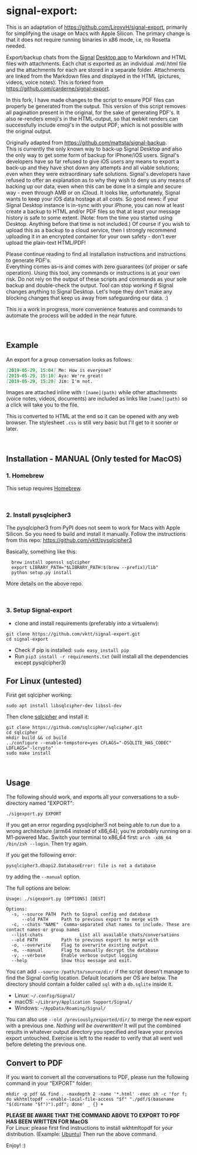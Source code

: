 # signal-export:

This is an adaptation of https://github.com/LiroyvH/signal-export, primarily for simplifying the usage on Macs with Apple Silicon. The primary change is that it does not require running binaries in x86 mode, i.e, no Rosetta needed.

Export/backup chats from the [Signal](https://www.signal.org/) [Desktop app](https://www.signal.org/download/) to Markdown and HTML files with attachments. Each chat is exported as an individual .md/.html file and the attachments for each are stored in a separate folder. Attachments are linked from the Markdown files and displayed in the HTML (pictures, videos, voice notes). This is forked from https://github.com/carderne/signal-export. 

In this fork, I have made changes to the script to ensure PDF files can properly be generated from the output. This version of this script removes all pagination present in the original, for the sake of generating PDF's. It also re-renders emoji's in the HTML-output, so that webkit renders can successfully include emoji's in the output PDF; which is not possible with the original output.

Originally adapted from https://github.com/mattsta/signal-backup.  
This is currently the only known way to back-up Signal Desktop and also the only way to get some form of backup for iPhone/iOS users. Signal's developers have so far refused to give iOS users any means to export a back-up and they have shot down any attempts and all viable solutions; even when they were extraordinary safe solutions. Signal's developers have refused to offer an explanation as to why they wish to deny us any means of backing up our data, even when this can be done in a simple and secure way - even through AMB or on iCloud. It looks like, unfortunately, Signal wants to keep your iOS data hostage at all costs. So good news: if your Signal Desktop instance is in-sync with your iPhone, you can now at least create a backup to HTML and/or PDF files so that at least your message history is safe to some extent. (Note: from the time you started using Desktop. Anything before that time is not included.) Of course if you wish to upload this as a backup to a cloud service, then I strongly recommend uploading it in an encrypted container for your own safety - don't ever upload the plain-text HTML/PDF!

Please continue reading to find all installation instructions and instructions to generate PDF's.  
Everything comes as-is and comes with zero guarantees (of proper or safe operation). Using this tool, any commands or instructions is at your own risk. Do not rely on the output of these scripts and commands as your sole backup and double-check the output. Tool can stop working if Signal changes anything to Signal Desktop. Let's hope they don't make any blocking changes that keep us away from safeguarding our data. :) 

This is a work in progress, more convenience features and commands to automate the process will be added in the near future.  


&nbsp;
## Example
An export for a group conversation looks as follows:
```markdown
[2019-05-29, 15:04] Me: How is everyone?
[2019-05-29, 15:10] Aya: We're great!
[2019-05-29, 15:20] Jim: I'm not.
```

Images are attached inline with `![name](path)` while other attachments (voice notes, videos, documents) are included as links like `[name](path)` so a click will take you to the file.

This is converted to HTML at the end so it can be opened with any web browser. 
The stylesheet `.css` is still very basic but I'll get to it sooner or later.

&nbsp;
## Installation - MANUAL (Only tested for MacOS)
### 1. Homebrew
This setup requires [Homebrew](https://brew.sh).

&nbsp;

### 2. Install pysqlcipher3

The pysqlcipher3 from PyPI does not seem to work for Macs with Apple Silicon. So you need to build and install it manually. Follow the instructions from this repo: https://github.com/vktt/pysqlcipher3 

Basically, something like this:
```
  brew install openssl sqlcipher
  export LIBRARY_PATH="$LIBRARY_PATH:$(brew --prefix)/lib" 
  python setup.py install
```
More details on the above repo.

&nbsp;
### 3. Setup Signal-export

- clone and install requirements (preferably into a virtualenv):
```
git clone https://github.com/vktt/signal-export.git
cd signal-export
```
- Check if pip is installed: `sudo easy_install pip`
- Run `pip3 install -r requirements.txt` (will install all the dependencies except pysqlcipher3)

## For Linux (untested)
First get sqlcipher working:
```
sudo apt install libsqlcipher-dev libssl-dev
```

Then clone [sqlcipher](https://github.com/sqlcipher/sqlcipher) and install it:
```
git clone https://github.com/sqlcipher/sqlcipher.git
cd sqlcipher
mkdir build && cd build
../configure --enable-tempstore=yes CFLAGS="-DSQLITE_HAS_CODEC" LDFLAGS="-lcrypto"
sudo make install
```

&nbsp;
## Usage
The following should work, and exports all your conversations to a sub-directory named "EXPORT":
```
./sigexport.py EXPORT
```
If you get an error regarding pysqlcipher3 not being able to run due to a wrong architecture (arm64 instead of x86_64), you're probably running on a M1-powered Mac. Switch your terminal to x86_64 first: `arch -x86_64 /bin/zsh --login`. Then try again.

If you get the following error:

    pysqlcipher3.dbapi2.DatabaseError: file is not a database

try adding the `--manual` option.


The full options are below:
```
Usage: ./sigexport.py [OPTIONS] [DEST]

Options:
  -s, --source PATH  Path to Signal config and database
      --old PATH     Path to previous export to merge with
  -c, --chats "NAME"  Comma-separated chat names to include. These are contact names or group names
  --list-chats              List all available chats/conversations
  --old PATH         Path to previous export to merge with
  -o, --overwrite    Flag to overwrite existing output
  -m, --manual       Flag to manually decrypt the database
  -v, --verbose      Enable verbose output logging
  --help             Show this message and exit.
```

You can add `--source /path/to/source/dir/` if the script doesn't manage to find the Signal config location. Default locations per OS are below. The directory should contain a folder called `sql` with a `db.sqlite` inside it.
- Linux: `~/.config/Signal/`
- macOS: `~/Library/Application Support/Signal/`
- Windows: `~/AppData/Roaming/Signal/`

You can also use `--old /previously/exported/dir/` to merge the new export with a previous one. _Nothing will be overwritten!_ It will put the combined results in whatever output directory you specified and leave your previos export untouched. Exercise is left to the reader to verify that all went well before deleting the previous one.

## Convert to PDF 
If you want to convert all the conversations to PDF, please run the following command in your "EXPORT" folder:
```
mkdir -p pdf && find . -maxdepth 2 -name '*.html' -exec sh -c 'for f; do wkhtmltopdf --enable-local-file-access "$f" "./pdf/$(basename "$(dirname "$f")").pdf"; done' _ {} +
```
**PLEASE BE AWARE THAT THE COMMAND ABOVE TO EXPORT TO PDF HAS BEEN WRITTEN FOR MacOS**  
For Linux: please first find instructions to install wkhtmltopdf for your distribution. (Example: [Ubuntu](https://websiteforstudents.com/how-to-install-wkhtmltopdf-wkhtmltoimage-on-ubuntu-18-04-16-04/)) Then run the above command.

Enjoy! :) 
